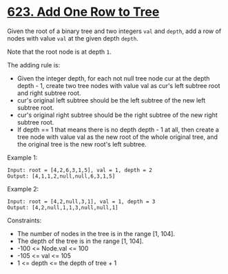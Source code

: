 # [623. Add One Row to Tree](https://leetcode.com/problems/add-one-row-to-tree/description/)
 
Given the root of a binary tree and two integers `val` and `depth`, add a row of nodes with value `val` at the given depth `depth`.

Note that the root node is at depth `1`.

The adding rule is:

* Given the integer depth, for each not null tree node cur at the depth depth - 1, create two tree nodes with value val as cur's left subtree root and right subtree root.
* cur's original left subtree should be the left subtree of the new left subtree root.
* cur's original right subtree should be the right subtree of the new right subtree root.
* If depth == 1 that means there is no depth depth - 1 at all, then create a tree node with value val as the new root of the whole original tree, and the original tree is the new root's left subtree.
 

Example 1:

    Input: root = [4,2,6,3,1,5], val = 1, depth = 2
    Output: [4,1,1,2,null,null,6,3,1,5]

Example 2:

    Input: root = [4,2,null,3,1], val = 1, depth = 3
    Output: [4,2,null,1,1,3,null,null,1]
 

Constraints:

* The number of nodes in the tree is in the range [1, 104].
* The depth of the tree is in the range [1, 104].
* -100 <= Node.val <= 100
* -105 <= val <= 105
* 1 <= depth <= the depth of tree + 1